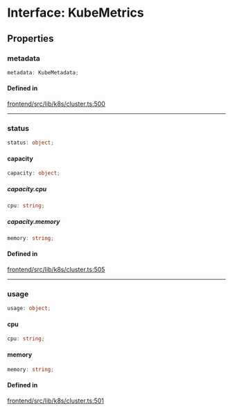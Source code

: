 # Interface: KubeMetrics

## Properties

### metadata

```ts
metadata: KubeMetadata;
```

#### Defined in

[frontend/src/lib/k8s/cluster.ts:500](https://github.com/headlamp-k8s/headlamp/blob/2481a1c9f2b4a69a9320466e7a455215b14b97b0/frontend/src/lib/k8s/cluster.ts#L500)

***

### status

```ts
status: object;
```

#### capacity

```ts
capacity: object;
```

##### capacity.cpu

```ts
cpu: string;
```

##### capacity.memory

```ts
memory: string;
```

#### Defined in

[frontend/src/lib/k8s/cluster.ts:505](https://github.com/headlamp-k8s/headlamp/blob/2481a1c9f2b4a69a9320466e7a455215b14b97b0/frontend/src/lib/k8s/cluster.ts#L505)

***

### usage

```ts
usage: object;
```

#### cpu

```ts
cpu: string;
```

#### memory

```ts
memory: string;
```

#### Defined in

[frontend/src/lib/k8s/cluster.ts:501](https://github.com/headlamp-k8s/headlamp/blob/2481a1c9f2b4a69a9320466e7a455215b14b97b0/frontend/src/lib/k8s/cluster.ts#L501)
